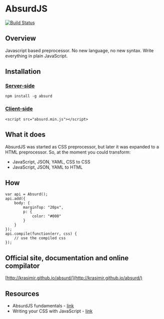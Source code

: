 # AbsurdJS

[![Build Status](https://travis-ci.org/krasimir/absurd.png?branch=master)](https://travis-ci.org/krasimir/absurd)

## Overview

Javascript based preprocessor. No new language, no new syntax. Write everything in plain JavaScript. 

## Installation

### [Server-side](http://krasimir.github.io/absurd/#server-side-usage)

	npm install -g absurd

### [Client-side](http://krasimir.github.io/absurd/#client-side-usage)

	<script src="absurd.min.js"></script>

## What it does

AbsurdJS was started as CSS preprocessor, but later it was expanded to a HTML preprocessor. So, at the moment you could transform:

  - JavaScript, JSON, YAML, CSS to CSS
  - JavaScript, JSON, YAML to HTML

## How

	var api = Absurd();
	api.add({
		body: {
			marginTop: "20px",
			p: {
				color: "#000"
			}
		}
	});
	api.compile(function(err, css) {
		// use the compiled css
	});

## Official site, documentation and online compilator

[http://krasimir.github.io/absurd/](http://krasimir.github.io/absurd/)

## Resources

  - AbsurdJS fundamentals - [link](http://krasimirtsonev.com/blog/article/AbsurdJS-fundamentals)
  - Writing your CSS with JavaScript - [link](http://davidwalsh.name/write-css-javascript)

